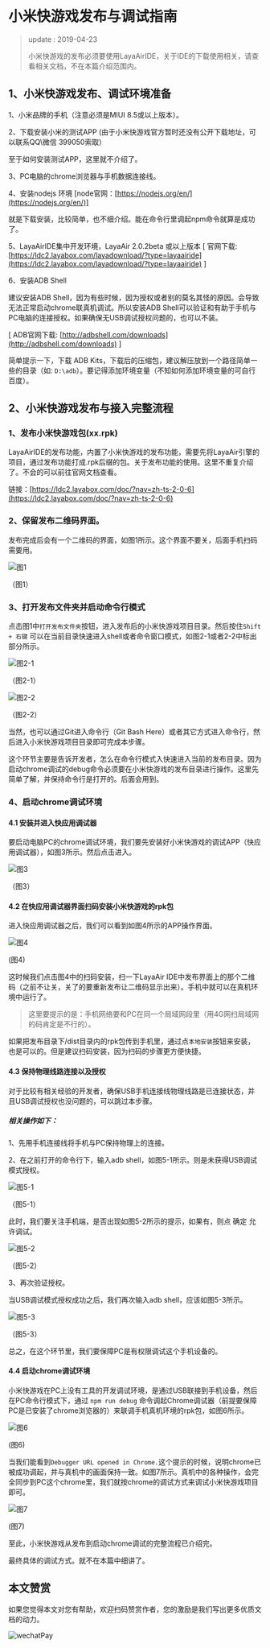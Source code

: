 # 小米快游戏发布与调试指南

> update : 2019-04-23
>
> 小米快游戏的发布必须要使用LayaAirIDE，关于IDE的下载使用相关，请查看相关文档，不在本篇介绍范围内。

## 1、小米快游戏发布、调试环境准备

1、小米品牌的手机（注意必须是MIUI 8.5或以上版本）。

2、下载安装小米的测试APP (由于小米快游戏官方暂时还没有公开下载地址，可以联系QQ\微信 399050索取）

至于如何安装测试APP，这里就不介绍了。

3、PC电脑的chrome浏览器与手机数据连接线。

4、安装nodejs 环境 [node官网：[https://nodejs.org/en/](https://nodejs.org/en/)]

就是下载安装，比较简单，也不细介绍。能在命令行里调起npm命令就算是成功了。

5、LayaAirIDE集中开发环境，LayaAir 2.0.2beta 或以上版本 [ 官网下载: [https://ldc2.layabox.com/layadownload/?type=layaairide](https://ldc2.layabox.com/layadownload/?type=layaairide) ]

6、安装ADB Shell

建议安装ADB Shell，因为有些时候，因为授权或者别的莫名其怪的原因。会导致无法正常启动chrome联真机调试。所以安装ADB Shell可以验证和有助于手机与PC电脑的连接授权。如果确保无USB调试授权问题的，也可以不装。

 [ ADB官网下载:  [http://adbshell.com/downloads](http://adbshell.com/downloads) ]

简单提示一下，下载 ADB Kits，下载后的压缩包，建议解压放到一个路径简单一些的目录（如: `D:\adb`）。要记得添加环境变量（不知如何添加环境变量的可自行百度）。

## 2、小米快游戏发布与接入完整流程

### 1、发布小米快游戏包(xx.rpk)

LayaAirIDE的发布功能，内置了小米快游戏的发布功能，需要先将LayaAir引擎的项目，通过发布功能打成.rpk后缀的包。关于发布功能的使用。这里不重复介绍了。不会的可以前往官网文档查看。

链接：[https://ldc2.layabox.com/doc/?nav=zh-ts-2-0-6](https://ldc2.layabox.com/doc/?nav=zh-ts-2-0-6)

### 2、保留发布二维码界面。

发布完成后会有一个二维码的界面，如图1所示。这个界面不要关，后面手机扫码需要用。

![图1](img/1.png) 

（图1）

### 3、打开发布文件夹并启动命令行模式

点击图1中`打开发布文件夹`按钮，进入发布后的小米快游戏项目目录。然后按住`Shift + 右键` 可以在当前目录快速进入shell或者命令窗口模式，如图2-1或者2-2中标出部分所示。

![图2-1](img/2-1.png) 

（图2-1）

![图2-2](img/2-2.png) 

（图2-2）

当然，也可以通过Git进入命令行（Git Bash Here）或者其它方式进入命令行，然后进入小米快游戏项目目录即可完成本步骤。

这个环节主要是告诉开发者，怎么在命令行模式入快速进入当前的发布目录。因为启动chrome调试的debug命令必须要在小米快游戏的发布目录进行操作。这里先简单了解，并保持命令行是打开的。后面会用到。

### 4、启动chrome调试环境

####  4.1 安装并进入快应用调试器

要启动电脑PC的chrome调试环境，我们要先安装好小米快游戏的调试APP（快应用调试器），如图3所示。然后点击进入。

![图3](img/3.png) 

（图3）

#### 4.2 在快应用调试器界面扫码安装小米快游戏的rpk包

进入快应用调试器之后，我们可以看到如图4所示的APP操作界面。

![图4](img/4.png) 

(图4)

这时候我们点击图4中的扫码安装，扫一下LayaAir IDE中发布界面上的那个二维码（之前不让关，关了的要重新发布让二维码显示出来）。手机中就可以在真机环境中运行了。

> 这里要提示的是：手机网络要和PC在同一个局域网段里（用4G网扫局域网的码肯定是不行的）。

如果把发布目录下/dist目录内的rpk包传到手机里，通过点`本地安装`按钮来安装，也是可以的。但是建议扫码安装，因为扫码的步骤更方便快捷。

#### 4.3 保持物理线路连接以及授权

对于比较有相关经验的开发者，确保USB手机连接线物理线路是已连接状态，并且USB调试授权也没问题的，可以跳过本步骤。

##### 相关操作如下：

1、先用手机连接线将手机与PC保持物理上的连接。

2、在之前打开的命令行下，输入adb shell，如图5-1所示。则是未获得USB调试模式授权。

![图5-1](img/5-1.png) 

（图5-1）

此时，我们要关注手机端，是否出现如图5-2所示的提示，如果有，则点 确定 允许调试。

![图5-2](img/5-2.png) 

（图5-2）

3、再次验证授权。

当USB调试模式授权成功之后，我们再次输入adb shell，应该如图5-3所示。

![图5-3](img/5-3.png) 

（图5-3）

总之，在这个环节里，我们要保障PC是有权限调试这个手机设备的。

#### 4.4 启动chrome调试环境

小米快游戏在PC上没有工具的开发调试环境，是通过USB联接到手机设备，然后在PC命令行模式下，通过 `npm run debug` 命令调起Chrome调试器（前提要保障PC是已安装了chrome浏览器的）来联调手机真机环境的rpk包，如图6所示。

![图6](img/6.png) 

(图6)

当我们能看到`Debugger URL opened in Chrome.`这个提示的时候，说明chrome已被成功调起，并与真机中的画面保持一致。如图7所示。真机中的各种操作，会完全同步到PC这个chrome里，我们就按chrome的调试方式来调试小米快游戏项目即可。

![图7](img/7.png) 

(图7)

至此，小米快游戏从发布到启动chrome调试的完整流程已介绍完。

最终具体的调试方式。就不在本篇中细讲了。



## 本文赞赏

如果您觉得本文对您有帮助，欢迎扫码赞赏作者，您的激励是我们写出更多优质文档的动力。

![wechatPay](../../../wechatPay.jpg)

